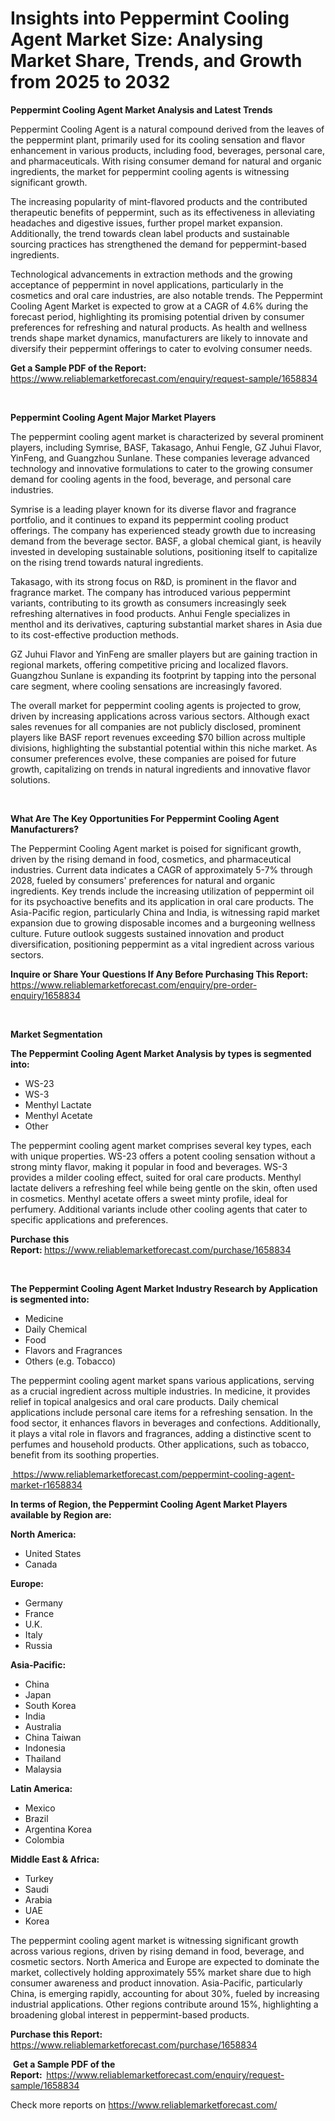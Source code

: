 <p><h1>Insights into Peppermint Cooling Agent Market Size: Analysing Market Share, Trends, and Growth from 2025 to 2032</h1></p><p><strong>Peppermint Cooling Agent Market Analysis and Latest Trends</strong></p>
<p><p>Peppermint Cooling Agent is a natural compound derived from the leaves of the peppermint plant, primarily used for its cooling sensation and flavor enhancement in various products, including food, beverages, personal care, and pharmaceuticals. With rising consumer demand for natural and organic ingredients, the market for peppermint cooling agents is witnessing significant growth. </p><p>The increasing popularity of mint-flavored products and the contributed therapeutic benefits of peppermint, such as its effectiveness in alleviating headaches and digestive issues, further propel market expansion. Additionally, the trend towards clean label products and sustainable sourcing practices has strengthened the demand for peppermint-based ingredients. </p><p>Technological advancements in extraction methods and the growing acceptance of peppermint in novel applications, particularly in the cosmetics and oral care industries, are also notable trends. The Peppermint Cooling Agent Market is expected to grow at a CAGR of 4.6% during the forecast period, highlighting its promising potential driven by consumer preferences for refreshing and natural products. As health and wellness trends shape market dynamics, manufacturers are likely to innovate and diversify their peppermint offerings to cater to evolving consumer needs.</p></p>
<p><strong>Get a Sample PDF of the Report:&nbsp;</strong> <a href="https://www.reliablemarketforecast.com/enquiry/request-sample/1658834?utm_campaign=3453&utm_medium=2&utm_source=Github&utm_content=ia&utm_term=23032025&utm_id=peppermint-cooling-agent">https://www.reliablemarketforecast.com/enquiry/request-sample/1658834</a></p>
<p>&nbsp;</p>
<p><strong>Peppermint Cooling Agent Major Market Players</strong></p>
<p><p>The peppermint cooling agent market is characterized by several prominent players, including Symrise, BASF, Takasago, Anhui Fengle, GZ Juhui Flavor, YinFeng, and Guangzhou Sunlane. These companies leverage advanced technology and innovative formulations to cater to the growing consumer demand for cooling agents in the food, beverage, and personal care industries.</p><p>Symrise is a leading player known for its diverse flavor and fragrance portfolio, and it continues to expand its peppermint cooling product offerings. The company has experienced steady growth due to increasing demand from the beverage sector. BASF, a global chemical giant, is heavily invested in developing sustainable solutions, positioning itself to capitalize on the rising trend towards natural ingredients.</p><p>Takasago, with its strong focus on R&D, is prominent in the flavor and fragrance market. The company has introduced various peppermint variants, contributing to its growth as consumers increasingly seek refreshing alternatives in food products. Anhui Fengle specializes in menthol and its derivatives, capturing substantial market shares in Asia due to its cost-effective production methods.</p><p>GZ Juhui Flavor and YinFeng are smaller players but are gaining traction in regional markets, offering competitive pricing and localized flavors. Guangzhou Sunlane is expanding its footprint by tapping into the personal care segment, where cooling sensations are increasingly favored.</p><p>The overall market for peppermint cooling agents is projected to grow, driven by increasing applications across various sectors. Although exact sales revenues for all companies are not publicly disclosed, prominent players like BASF report revenues exceeding $70 billion across multiple divisions, highlighting the substantial potential within this niche market. As consumer preferences evolve, these companies are poised for future growth, capitalizing on trends in natural ingredients and innovative flavor solutions.</p></p>
<p>&nbsp;</p>
<p><strong>What Are The Key Opportunities For Peppermint Cooling Agent Manufacturers?</strong></p>
<p><p>The Peppermint Cooling Agent market is poised for significant growth, driven by the rising demand in food, cosmetics, and pharmaceutical industries. Current data indicates a CAGR of approximately 5-7% through 2028, fueled by consumers' preferences for natural and organic ingredients. Key trends include the increasing utilization of peppermint oil for its psychoactive benefits and its application in oral care products. The Asia-Pacific region, particularly China and India, is witnessing rapid market expansion due to growing disposable incomes and a burgeoning wellness culture. Future outlook suggests sustained innovation and product diversification, positioning peppermint as a vital ingredient across various sectors.</p></p>
<p><strong>Inquire or Share Your Questions If Any Before Purchasing This Report:</strong> <a href="https://www.reliablemarketforecast.com/enquiry/pre-order-enquiry/1658834?utm_campaign=3453&utm_medium=2&utm_source=Github&utm_content=ia&utm_term=23032025&utm_id=peppermint-cooling-agent">https://www.reliablemarketforecast.com/enquiry/pre-order-enquiry/1658834</a></p>
<p>&nbsp;</p>
<p><strong>Market Segmentation</strong></p>
<p><strong>The Peppermint Cooling Agent Market Analysis by types is segmented into:</strong></p>
<p><ul><li>WS-23</li><li>WS-3</li><li>Menthyl Lactate</li><li>Menthyl Acetate</li><li>Other</li></ul></p>
<p><p>The peppermint cooling agent market comprises several key types, each with unique properties. WS-23 offers a potent cooling sensation without a strong minty flavor, making it popular in food and beverages. WS-3 provides a milder cooling effect, suited for oral care products. Menthyl lactate delivers a refreshing feel while being gentle on the skin, often used in cosmetics. Menthyl acetate offers a sweet minty profile, ideal for perfumery. Additional variants include other cooling agents that cater to specific applications and preferences.</p></p>
<p><strong>Purchase this Report:&nbsp;</strong><a href="https://www.reliablemarketforecast.com/purchase/1658834?utm_campaign=3453&utm_medium=2&utm_source=Github&utm_content=ia&utm_term=23032025&utm_id=peppermint-cooling-agent">https://www.reliablemarketforecast.com/purchase/1658834</a></p>
<p>&nbsp;</p>
<p><strong>The Peppermint Cooling Agent Market Industry Research by Application is segmented into:</strong></p>
<p><ul><li>Medicine</li><li>Daily Chemical</li><li>Food</li><li>Flavors and Fragrances</li><li>Others (e.g. Tobacco)</li></ul></p>
<p><p>The peppermint cooling agent market spans various applications, serving as a crucial ingredient across multiple industries. In medicine, it provides relief in topical analgesics and oral care products. Daily chemical applications include personal care items for a refreshing sensation. In the food sector, it enhances flavors in beverages and confections. Additionally, it plays a vital role in flavors and fragrances, adding a distinctive scent to perfumes and household products. Other applications, such as tobacco, benefit from its soothing properties.</p></p>
<p><a href="https://www.reliablemarketforecast.com/peppermint-cooling-agent-market-r1658834?utm_campaign=3453&utm_medium=2&utm_source=Github&utm_content=ia&utm_term=23032025&utm_id=peppermint-cooling-agent">&nbsp;https://www.reliablemarketforecast.com/peppermint-cooling-agent-market-r1658834</a></p>
<p><strong>In terms of Region, the Peppermint Cooling Agent Market Players available by Region are:</strong></p>
<p>
    <p> <strong> North America: </strong>
        <ul>
            <li>United States</li>
            <li>Canada</li>
        </ul>
        </p> 
    <p> <strong> Europe: </strong>
        <ul>
            <li>Germany</li>
            <li>France</li>
            <li>U.K.</li>
            <li>Italy</li>
            <li>Russia</li>
        </ul>
        </p> 
    <p> <strong> Asia-Pacific: </strong>
        <ul>
            <li>China</li>
            <li>Japan</li>
            <li>South Korea</li>
            <li>India</li>
            <li>Australia</li>
            <li>China Taiwan</li>
            <li>Indonesia</li>
            <li>Thailand</li>
            <li>Malaysia</li>
        </ul>
        </p> 
    <p> <strong> Latin America: </strong>
        <ul>
            <li>Mexico</li>
            <li>Brazil</li>
            <li>Argentina Korea</li>
            <li>Colombia</li>
        </ul>
        </p> 
    <p> <strong> Middle East & Africa: </strong>
        <ul>
            <li>Turkey</li>
            <li>Saudi</li>
            <li>Arabia</li>
            <li>UAE</li>
            <li>Korea</li>
        </ul>
    </p>
    </p>
<p><p>The peppermint cooling agent market is witnessing significant growth across various regions, driven by rising demand in food, beverage, and cosmetic sectors. North America and Europe are expected to dominate the market, collectively holding approximately 55% market share due to high consumer awareness and product innovation. Asia-Pacific, particularly China, is emerging rapidly, accounting for about 30%, fueled by increasing industrial applications. Other regions contribute around 15%, highlighting a broadening global interest in peppermint-based products.</p></p>
<p><strong>Purchase this Report: </strong><a href="https://www.reliablemarketforecast.com/purchase/1658834?utm_campaign=3453&utm_medium=2&utm_source=Github&utm_content=ia&utm_term=23032025&utm_id=peppermint-cooling-agent">https://www.reliablemarketforecast.com/purchase/1658834</a></p>
<p>&nbsp;<strong>Get a Sample PDF of the Report:&nbsp;&nbsp;</strong><a href="https://www.reliablemarketforecast.com/enquiry/request-sample/1658834?utm_campaign=3453&utm_medium=2&utm_source=Github&utm_content=ia&utm_term=23032025&utm_id=peppermint-cooling-agent">https://www.reliablemarketforecast.com/enquiry/request-sample/1658834</a></p>
<p><strong></strong></p>
<p>Check more reports on <a href="https://www.reliablemarketforecast.com/?utm_campaign=3453&utm_medium=2&utm_source=Github&utm_content=ia&utm_term=23032025&utm_id=peppermint-cooling-agent">https://www.reliablemarketforecast.com/</a></p>